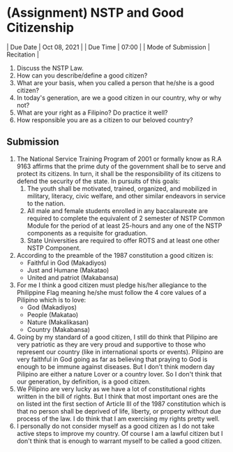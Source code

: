 # (Assignment) NSTP and Good Citizenship

| Due Date           | Oct 08, 2021 |
| Due Time           | 07:00        |
| Mode of Submission | Recitation   |

1. Discuss the NSTP Law.
2. How can you describe/define a good citizen?
3. What are your basis, when you called a person that he/she is a good citizen?
4. In today's generation, are we a good citizen in our country, why or why not?
5. What are your right as a Filipino? Do practice it well?
6. How responsible you are as a citizen to our beloved country?

## Submission

1. The National Service Training Program of 2001 or formally know as R.A 9163 affirms that the prime duty of the government shall be to serve and protect its citizens. In turn, it shall be the responsibility of its citizens to defend the security of the state. In pursuits of this goals:
   1. The youth shall be motivated, trained, organized, and mobilized in military, literacy, civic welfare, and other similar endeavors in service to the nation.
   2. All male and female students enrolled in any baccalaureate are required to complete the equivalent of 2 semester of NSTP Common Module for the period of at least 25-hours and any one of the NSTP components as a requisite for graduation.
   3. State Universities are required to offer ROTS and at least one other NSTP Component.
2. According to the preamble of the 1987 constitution a good citizen is:
   * Faithful in God (Makadiyos)
   * Just and Humane (Makatao)
   * United and patriot (Makabansa)
3. For me I think a good citizen must pledge his/her allegiance to the Philippine Flag meaning he/she must follow the 4 core values of a Pilipino which is to love:
   * God (Makadiyos)
   * People (Makatao)
   * Nature (Makalikasan)
   * Country (Makabansa)
4. Going by my standard of a good citizen, I still do think that Pilipino are very patriotic as they are very proud and supportive to those who represent our country (like in international sports or events). Pilipino are very faithful in God going as far as believing that praying to God is enough to be immune against diseases. But I don't think modern day Pilipino are either a nature Lover or a country lover. So I don't think that our generation, by definition, is a good citizen.
5. We Pilipino are very lucky as we have a lot of constitutional rights written in the bill of rights. But I think that most important ones are the on listed int the first section of Article III of the 1987 constitution which is that no person shall be deprived of life, liberty, or property without due process of the law. I do think that I am exercising my rights pretty well.
6. I personally do not consider myself as a good citizen as I do not take active steps to improve my country. Of course I am a lawful citizen but I don't think that is enough to warrant myself to be called a good citizen.
